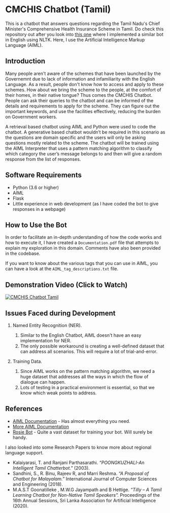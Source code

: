 # CMCHIS Chatbot (Tamil)

This is a chatbot that answers questions regarding the Tamil Nadu's Chief Minister's Comprehensive Health Insurance Scheme in Tamil. Do check this repository out after you look into [this one](https://github.com/Sarvesh2k/CMCHIS_Chatbot_English) where I implemented a similar bot in English using NLTK. Here, I use the Artificial Intelligence Markup Language (AIML).

## Introduction

Many people aren't aware of the schemes that have been launched by the Governemnt due to lack of information and infamiliarity with the English Language. As a result, people don't know how to access and apply to these schemes. How about we bring the scheme to the people, at the comfort of their homes, in their native tongue? Thus comes the CMCHIS Chatbot. People can ask their queries to the chatbot and can be informed of the details and requirements to apply for the scheme. They can figure out the important keywords, and use the facilities effectively, reducing the burden on Government workers.

A retrieval based chatbot using AIML and Python were used to code the chatbot. A generative based chatbot wouldn’t be required in this scenario as the questions are domain specific and the users will only be asking questions mostly related to the scheme. The chatbot will be trained using the AIML Interpreter that uses a pattern matching algorithm  to classify which category the user’s message belongs to and then will give a random response from the list of responses.

## Software Requirements

- Python (3.6 or higher)
- AIML 
- Flask
- Little experience in web development (as I have coded the bot to give responses in a webpage)

## How to Use the Bot

In order to facilitate an in-depth understanding of how the code works and how to execute it, I have created a `Documentation.pdf` file that attempts to explain my exploration in this domain. Comments have also been provided in the codebase.

If you want to know about the various tags that you can use in AIML, you can have a look at the `AIML_tag_descriptions.txt` file.

## Demonstration Video (Click to Watch)

[![CMCHIS Chatbot Tamil](https://img.youtube.com/vi/CcrEKImrTjM/maxresdefault.jpg)](https://youtu.be/CcrEKImrTjM)

## Issues Faced during Development

1.	Named Entity Recognition (NER).
      1. Similar to the English Chatbot, AIML doesn't have an easy implementation for NER.
      2. The only possible workaround is creating a well-defined dataset that can address all scenarios. This will require a lot of trial-and-error.

2.	Training Data.
      1. Since AIML works on the pattern matching algorithm, we need a huge dataset that addresses all the ways in which the flow of dialogue can happen.
      2. Lots of testing in a practical environment is essential, so that we know which weak points to address.

## References
- [AIML Documentation](http://www.aiml.foundation/doc.html) - Has almost everything you need.
- [More AIML Documentation](https://github.com/Calysto/aiml)
- [Rosie Bot](https://github.com/pandorabots/rosie) - Quite a vast dataset for training your bot. Will surely be handy.

I also looked into some Research Papers to know more about regional language support.
- Kalaiyarasi, T. and Ranjani Parthasarathi. *“POONGKUZHALI-An Intelligent Tamil Chatterbot.”* (2003).
- Sandhini, S., R. Binu, Rajeev R, and Marri Reshma. *“A Proposal of Chatbot for Malayalam.”* International Journal of Computer Sciences and Engineering (2018).
- M.A.S.T Goonatilleke , M.W.G Jayampath and B Hettige. *“Tilly – A Tamil Learning Chatbot for Non-Native Tamil Speakers”.* Proceedings of the 16th Annual Sessions, Sri Lanka Association for Artificial Intelligence (2020).
